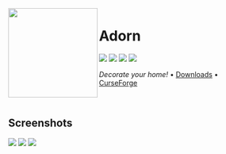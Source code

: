 <img src="icon.png" align="left" width="180px"/>

# Adorn

[![](https://img.shields.io/github/license/Juuxel/Adorn.svg)](LICENSE) [![](https://img.shields.io/github/release/Juuxel/Adorn.svg)](https://github.com/Juuxel/Adorn/releases) ![](http://cf.way2muchnoise.eu/versions/minecraft_adorn_all.svg) [![](http://cf.way2muchnoise.eu/adorn.svg)](https://minecraft.curseforge.com/projects/adorn)

*Decorate your home!* • [Downloads](https://github.com/Juuxel/Adorn/releases) • [CurseForge](https://minecraft.curseforge.com/projects/adorn)

<p>&nbsp;</p>

## Screenshots
![](https://i.imgur.com/tQbDWVY.jpg)
![](https://i.imgur.com/lUifqTY.png)
![](https://i.imgur.com/owM5tUa.png)
